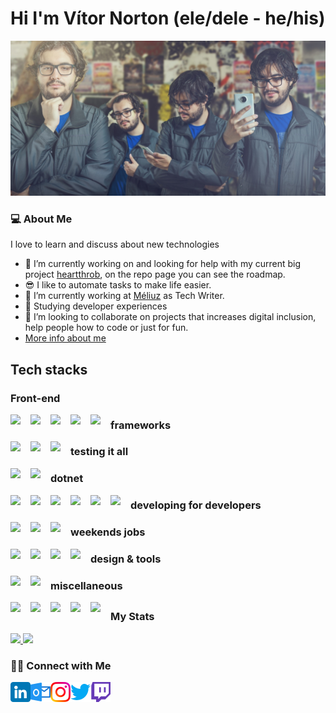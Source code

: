 # Hi I'm Vítor Norton (ele/dele - he/his)

<img src='./img/vitor.jpg' />

### 💻 About Me 

I love to learn and discuss about new technologies
- 🤔 I’m currently working on and looking for help with my current big project [heartthrob](https://github.com/vtnorton/heartthrob), on the repo page you can see the roadmap.
- 😎 I like to automate tasks to make life easier.
- 🔭 I’m currently working at <a href="https://github.com/meliuz/">Méliuz</a> as Tech Writer.
- 📖 Studying developer experiences
- 👯 I’m looking to collaborate on projects that increases digital inclusion, help people how to code or just for fun.
- <a href="https://vtnorton.com" >More info about me</a>


## Tech stacks

### Front-end

<img align="left" width="32px" src="https://cdn.jsdelivr.net/gh/devicons/devicon/icons/html5/html5-original.svg" />
<img align="left" width="32px" src="https://cdn.jsdelivr.net/gh/devicons/devicon/icons/css3/css3-original.svg" />

<img align="left" width="32px" src="https://cdn.jsdelivr.net/gh/devicons/devicon/icons/javascript/javascript-original.svg" />
<img align="left" width="32px" src="https://cdn.jsdelivr.net/gh/devicons/devicon/icons/typescript/typescript-original.svg" />

<img align="left" width="32px" src="https://cdn.jsdelivr.net/gh/devicons/devicon/icons/sass/sass-original.svg" />

### frameworks
<img align="left" width="32px" src="https://cdn.jsdelivr.net/gh/devicons/devicon/icons/react/react-original.svg" />
<img align="left" width="32px" src="https://cdn.jsdelivr.net/gh/devicons/devicon/icons/redux/redux-original.svg" />
<img align="left" width="32px" src="https://cdn.jsdelivr.net/gh/devicons/devicon/icons/angularjs/angularjs-original.svg" />

### testing it all
<img align="left" width="32px" src="https://cdn.jsdelivr.net/gh/devicons/devicon/icons/jest/jest-plain.svg" />
<img align="left" width="32px" src="https://cdn.jsdelivr.net/gh/devicons/devicon/icons/jasmine/jasmine-plain.svg" />

### dotnet
<img align="left" width="32px" src="https://cdn.jsdelivr.net/gh/devicons/devicon/icons/dotnetcore/dotnetcore-original.svg" />
<img align="left" width="32px" src="https://cdn.jsdelivr.net/gh/devicons/devicon/icons/microsoftsqlserver/microsoftsqlserver-plain.svg" />
<img align="left" width="32px" src="https://cdn.jsdelivr.net/gh/devicons/devicon/icons/azure/azure-original.svg" />
<img align="left" width="32px" src="https://cdn.jsdelivr.net/gh/devicons/devicon/icons/visualstudio/visualstudio-plain.svg" />
<img align="left" width="32px" src="https://cdn.jsdelivr.net/gh/devicons/devicon/icons/vscode/vscode-original.svg" />
<img align="left" width="32px" src="https://cdn.jsdelivr.net/gh/devicons/devicon/icons/windows8/windows8-original.svg" />


### developing for developers
<img align="left" width="32px" src="https://cdn.jsdelivr.net/gh/devicons/devicon/icons/npm/npm-original-wordmark.svg" />
<img align="left" width="32px" src="https://cdn.jsdelivr.net/gh/devicons/devicon/icons/storybook/storybook-original.svg" />
<img align="left" width="32px" src="https://cdn.jsdelivr.net/gh/devicons/devicon/icons/nuget/nuget-original.svg" />

### weekends jobs
<img align="left" width="32px" src="https://cdn.jsdelivr.net/gh/devicons/devicon/icons/php/php-original.svg" />
<img align="left" width="32px" src="https://cdn.jsdelivr.net/gh/devicons/devicon/icons/wordpress/wordpress-original.svg" />
<img align="left" width="32px" src="https://cdn.jsdelivr.net/gh/devicons/devicon/icons/jquery/jquery-original-wordmark.svg" />
<img align="left" width="32px" src="https://cdn.jsdelivr.net/gh/devicons/devicon/icons/filezilla/filezilla-plain.svg" />

### design & tools
<img align="left" width="32px" src="https://cdn.jsdelivr.net/gh/devicons/devicon/icons/figma/figma-original.svg" />
<img align="left" width="32px" src="https://cdn.jsdelivr.net/gh/devicons/devicon/icons/xd/xd-line.svg" />

### miscellaneous
<img align="left" width="32px" src="https://cdn.jsdelivr.net/gh/devicons/devicon/icons/ionic/ionic-original.svg" />
<img align="left" width="32px" src="https://cdn.jsdelivr.net/gh/devicons/devicon/icons/mongodb/mongodb-original.svg" />
<img align="left" width="32px" src="https://cdn.jsdelivr.net/gh/devicons/devicon/icons/postgresql/postgresql-original.svg" />
<img align="left" width="32px" src="https://cdn.jsdelivr.net/gh/devicons/devicon/icons/docker/docker-original.svg" />
<img align="left" width="32px" src="https://cdn.jsdelivr.net/gh/devicons/devicon/icons/kubernetes/kubernetes-plain.svg" />
         
##
### My Stats

<p>
<a href="https://github.com/vtnorton">
  <img height="180em" src="https://github-readme-stats.vercel.app/api?username=vtnorton&show_icons=true&theme=radical" />
  <img height="180em" src="https://github-readme-stats-eight-theta.vercel.app/api/top-langs/?username=vtnorton&theme=radical&layout=compact" />
</a>
</p>


###  🤝🏻 Connect with Me


<a href="https://www.linkedin.com/in/vtnorton/"/>
  <img align="left" alt="LinkedIn" width="32px" src="./img/linkedin.png">
</a>
<a href="mailto:vitor@vtnorton.com">
  <img align="left" alt="E-mail" width="32px" src="./img/outlook.png"/>
</a>
<a href="https://www.instagram.com/vt_norton">
  <img align="left" alt="Instagram" width="32px" src="./img/instagram.png"/>
</a>
<a href="https://www.twitter.com/vt_norton">
  <img align="left" alt="Twitter" width="32px" src="./img/twitter.png"/>
</a>
<a href="https://www.twitch.tv/vt_norton">
  <img align="left" alt="Twitch" width="32px" src="./img/twitch.png"/>
</a>
